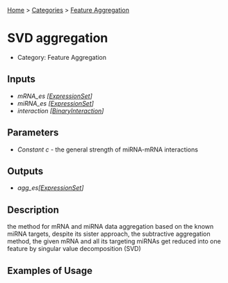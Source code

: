 
[Home](../../../index.html) > [Categories](../../index.html) > [Feature Aggregation](index.html)

# SVD aggregation

* Category: Feature Aggregation

## Inputs

* *mRNA_es [[ExpressionSet](../../../data_types.html#expressionset)]*
* *miRNA_es [[ExpressionSet](../../../data_types.html#expressionset)]*
* *interaction [[BinaryInteraction](../../../data_types.html#binaryinteraction)]*

## Parameters

* *Constant c* - the general strength of miRNA-mRNA interactions

## Outputs

* *agg_es[[ExpressionSet](../../../data_types.html#expressionset)]*

## Description

  the method for mRNA and miRNA data aggregation based on the known miRNA targets, despite its sister approach, the subtractive aggregation method, the given mRNA and all its targeting miRNAs get reduced into one feature by singular value decomposition (SVD)

## Examples of Usage
        